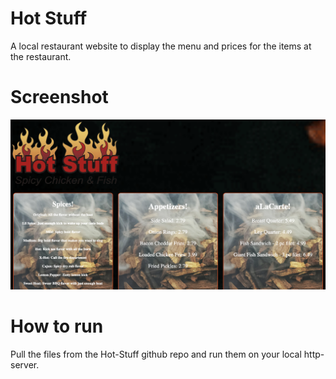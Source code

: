 # Hot Stuff  
A local restaurant website to display the menu and prices for the items at the restaurant.

# Screenshot  
![image-of-website](https://raw.githubusercontent.com/Dev-Davis/hot-stuff/updates/Screen%20Shot%202019-03-25%20at%206.00.01%20AM.png)

# How to run  
Pull the files from the Hot-Stuff github repo and run them on your local http-server.
